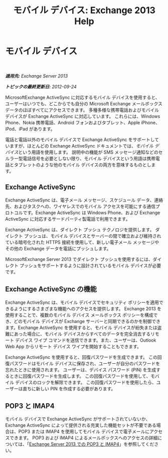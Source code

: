 ﻿---
title: 'モバイル デバイス: Exchange 2013 Help'
TOCTitle: モバイル デバイス
ms:assetid: 93a949e7-b3ef-43ea-ae0c-6698826fc8d2
ms:mtpsurl: https://technet.microsoft.com/ja-jp/library/Bb232129(v=EXCHG.150)
ms:contentKeyID: 49896377
ms.date: 04/24/2018
mtps_version: v=EXCHG.150
ms.translationtype: HT
---

# モバイル デバイス

 

_**適用先:** Exchange Server 2013_

_**トピックの最終更新日:** 2012-09-24_

MicrosoftExchange ActiveSync に対応するモバイル デバイスを使用すると、ユーザーはいつでも、どこからでも自分の Microsoft Exchange メールボックス データのほぼすべてにアクセスできます。 多種多様な携帯電話およびモバイル デバイスが Exchange ActiveSync に対応しています。 これらには、Windows Phone、Nokia 携帯電話、Android フォンおよびタブレット、Apple iPhone、iPod、iPad があります。

電話と電話以外のモバイル デバイスで Exchange ActiveSync をサポートしていますが、ほとんどの Exchange ActiveSync ドキュメントでは、*モバイル デバイス*という用語を使用します。 説明中の機能が SMS メッセージ通知などのセルラー型電話信号を必要としない限り、モバイル デバイスという用語は携帯電話とタブレットのような他のモバイル デバイスの両方を意味するものとします。

## Exchange ActiveSync

Exchange ActiveSync は、電子メール メッセージ、スケジュール データ、連絡先、およびタスクへの、ワイヤレスでのモバイル アクセスを可能にする通信プロトコルです。Exchange ActiveSync は Windows Phone、および Exchange ActiveSync に対応するサードパーティ製電話で利用できます。

Exchange ActiveSync は、ダイレクト プッシュ テクノロジを提供します。 ダイレクト プッシュは、モバイル デバイスとサーバーの間で確立および維持されている暗号化された HTTPS 接続を使用して、新しい電子メール メッセージやその他の Exchange データを電話にプッシュします。

MicrosoftExchange Server 2013 でダイレクト プッシュを使用するには、ダイレクト プッシュをサポートするように設計されているモバイル デバイスが必要です。

## Exchange ActiveSync の機能

Exchange ActiveSync は、モバイル デバイスでセキュリティ ポリシーを適用できるようにするさまざまな機能へのアクセスを提供します。 Exchange 2013 を使用することで、複数のモバイル デバイス メールボックス ポリシーを構成でき、どのモバイル デバイスが Exchange サーバーと同期できるのかを制御できます。Exchange ActiveSync を使用すると、モバイル デバイスが紛失または盗難にあった場合に、モバイル デバイスからすべてのデータを完全消去するリモート デバイス ワイプ コマンドを送信できます。また、ユーザーは、Outlook Web App からリモート デバイス ワイプを開始することもできます。

Exchange ActiveSync を使用すると、回復パスワードを生成できます。 この回復パスワードはモバイル デバイスに保存され、ユーザーが自分のパスワードを忘れたときに使用されます。 ユーザーは、デバイス パスワード (PIN) を生成するときに回復パスワードを生成します。 この回復パスワードを使用して、モバイル デバイスのロックを解除できます。 この回復パスワードを使用したら、ユーザーは直ちに新しい PIN を作成する必要があります。

## POP3 と IMAP4

モバイル デバイスで Exchange ActiveSync がサポートされていないか、Exchange ActiveSync によって提供される充実した機能セットが不要である場合は、POP3 または IMAP4 を使用してモバイル デバイスで電子メールにアクセスできます。 POP3 および IMAP4 によるメールボックスへのアクセスの詳細については、「[Exchange Server 2013 での POP3 と IMAP4](pop3-and-imap4-in-exchange-server-2013-exchange-2013-help.md)」を参照してください。

